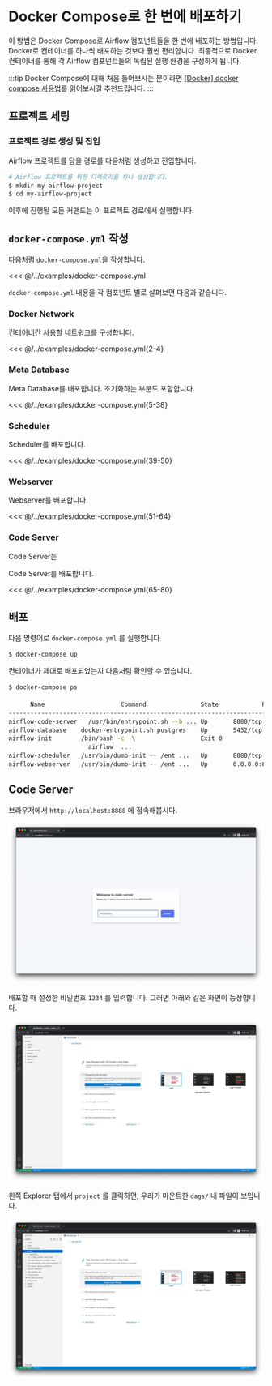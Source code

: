 # Docker Compose로 한 번에 배포하기

이 방법은 Docker Compose로 Airflow 컴포넌트들을 한 번에 배포하는 방법입니다.
Docker로 컨테이너를 하나씩 배포하는 것보다 훨씬 편리합니다.
최종적으로 Docker 컨테이너를 통해 각 Airflow 컴포넌트들의 독립된 실행 환경을 구성하게 됩니다.

:::tip
Docker Compose에 대해 처음 들어보시는 분이라면 [[Docker] docker compose 사용법](https://engineer-mole.tistory.com/221)를 읽어보시길 추천드립니다.
:::

## 프로젝트 세팅

### 프로젝트 경로 생성 및 진입

Airflow 프로젝트를 담을 경로를 다음처럼 생성하고 진입합니다.

```bash
# Airflow 프로젝트를 위한 디렉토리를 하나 생성합니다.
$ mkdir my-airflow-project
$ cd my-airflow-project
```

이후에 진행될 모든 커맨드는 이 프로젝트 경로에서 실행합니다.

## `docker-compose.yml` 작성

다음처럼 `docker-compose.yml`을 작성합니다.

<<< @/../examples/docker-compose.yml

`docker-compose.yml` 내용을 각 컴포넌트 별로 살펴보면 다음과 같습니다.

### Docker Network

컨테이너간 사용할 네트워크를 구성합니다.

<<< @/../examples/docker-compose.yml{2-4}

### Meta Database

Meta Database를 배포합니다. 초기화하는 부분도 포함합니다.

<<< @/../examples/docker-compose.yml{5-38}

### Scheduler

Scheduler를 배포합니다.

<<< @/../examples/docker-compose.yml{39-50}

### Webserver

Webserver를 배포합니다.

<<< @/../examples/docker-compose.yml{51-64}

### Code Server

Code Server는

Code Server를 배포합니다.

<<< @/../examples/docker-compose.yml{65-80}

## 배포

다음 명령어로 `docker-compose.yml` 를 실행합니다.

```bash
$ docker-compose up
```

컨테이너가 제대로 배포되었는지 다음처럼 확인할 수 있습니다.

```bash
$ docker-compose ps

      Name                     Command               State            Ports
------------------------------------------------------------------------------------
airflow-code-server   /usr/bin/entrypoint.sh --b ... Up       8080/tcp
airflow-database    docker-entrypoint.sh postgres    Up       5432/tcp
airflow-init        /bin/bash -c  \                  Exit 0
                      airflow  ...
airflow-scheduler   /usr/bin/dumb-init -- /ent ...   Up       8080/tcp
airflow-webserver   /usr/bin/dumb-init -- /ent ...   Up       0.0.0.0:8080->8080/tcp
```

## Code Server

브라우저에서 `http://localhost:8888` 에 접속해봅시다.

![img.png](./img.png)

배포할 때 설정한 비밀번호 `1234` 를 입력합니다. 그러면 아래와 같은 화면이 등장합니다.

![img_2.png](./img_2.png)

왼쪽 Explorer 탭에서 `project` 를 클릭하면, 우리가 마운트한 `dags/` 내 파일이 보입니다.

![img_1.png](./img_1.png)
